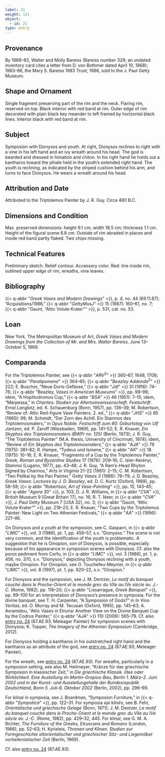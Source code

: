 ```yaml
---
label: 21
weight: 121
object:
  - id: 21
type: entry
---
```


## Provenance

By 1968–83, Walter and Molly Bareiss (Bareiss number 329; an undated inventory card cites a letter from D. von Bothmer dated April 10, 1968); 1983–86, the Mary S. Bareiss 1983 Trust; 1986, sold to the J. Paul Getty Museum.

## Shape and Ornament

Single fragment preserving part of the rim and the neck. Flaring rim, reserved on top. Black interior with red band at rim. Outer edge of rim decorated with plain black key meander to left framed by horizontal black lines. Interior black with red band at rim.

## Subject

Symposion with Dionysos and youth. At right, Dionysos reclines to right with a vine in his left hand and an ivy wreath around his head. The god is bearded and dressed in himation and chiton. In his right hand he holds out a kantharos toward the phiale held in the youth’s extended right hand. The youth is reclining, as indicated by the striped cushion behind his arm, and turns to face Dionysos. He wears a wreath around his head.

## Attribution and Date

Attributed to the Triptolemos Painter by J. R. Guy. Circa 480 B.C.

## Dimensions and Condition

Max. preserved dimensions: height 9.1 cm; width 18.5 cm; thickness 1.1 cm. Height of the figural scene 6.8 cm. Outside of rim abraded in places and inside red band partly flaked. Two chips missing.

## Technical Features

Preliminary sketch. Relief contour. Accessory color. Red: line inside rim, outlined upper edge of rim, wreaths, vine leaves.

## Bibliography

{{< q-abbr "*Greek Vases and Modern Drawings*" >}}, p. 4, no. 44 (69.11.87); “Acquisitions/1986,” {{< q-abbr "*GettyMusJ*" >}} 15 (1987): 160–61, no. 7; {{< q-abbr "Gaunt, “Attic Volute Krater”" >}}, p. 531, cat. no. 53.

## Loan

New York, The Metropolitan Museum of Art, *Greek Vases and Modern Drawings from the Collection of Mr. and Mrs. Walter Bareiss*, June 13–October 5, 1969.

## Comparanda

For the Triptolemos Painter, see {{< q-abbr "*ARV*<sup>2</sup>" >}} 360–67, 1648, 1708; {{< q-abbr "*Paralipomena*" >}} 364–65; {{< q-abbr "*Beazley Addenda*<sup>2</sup>" >}} 222; E. Buschor, “Neue Duris-Gefässe,” {{< q-abbr "*JdI*" >}} 31 (1916): 74–76; {{< q-abbr "Beazley, *Vases in American Museums*" >}}, pp. 98–99; idem, “A Hoplitodromos Cup,” {{< q-abbr "*BSA*" >}} 46 (1951): 7–15; idem, “Marpessa,” in *Charites: Studien zur Altertumswissenschaft. Festschrift Ernst Langlotz*, ed. K. Schauenburg (Bonn, 1957), pp. 136–39; M. Robertson, “Review of: Attic Red-figure Vase Painters. 2. ed.,” {{< q-abbr "*JHS*" >}} 85 (1965): 99; M. Schmidt, “Der Zorn des Achill. Ein Stamnos des Triptolemosmalers,” in *Opus Nobile. Festschrift zum 60. Geburtstag von Ulf Jantzen*, ed. P. Zaroff (Wiesbaden, 1969), pp. 141–52; E. R. Knauer, *Ein Skyphos des Triptolemosmalers (BWPr no. 125)* (Berlin, 1973); J. R. Guy, “The Triptolemos Painter” (M.A. thesis, University of Cincinnati, 1974); idem, “Review of *Ein Skyphos des Triptolemosmalers*,” {{< q-abbr "*AJA*" >}} 79 (1975): 381–82; R. Hampe, “Tydeus und Ismene,” {{< q-abbr "*AK*" >}} 18 (1975): 10–16; E. R. Knauer, “Fragments of a Cup by the Triptolemos Painter,” *Greek, Roman and Byzantine Studies* 17 (1976): 209–16; C. Isler-Kerényi, *Stamnoi* (Lugano, 1977), pp. 43–48; J. R. Guy, “A Ram’s-Head Rhyton Signed by Charinos,” *Arts in Virginia* 21–22 (1981): 2–15; C. M. Robertson, “Two Pelikai by the Pan Painter,” *Getty Vases 3* (1986): 76–79; J. D. Beazley, *Greek Vases: Lectures by J. D. Beazley*, ed. D. C. Kurtz (Oxford, 1989), pp. 58–59; {{< q-abbr "Robertson, *Art of Vase-Painting*" >}}, pp. 15, 143–45; {{< q-abbr "*Agora* 30" >}}, p. 103; D. J. R. Williams, in {{< q-abbr "*CVA*" >}}, British Museum 9 [Great Britain 17], no. 16; R. T. Neer, in {{< q-abbr "*CVA*" >}}, J. Paul Getty Museum 7 [USA 32], no. 3; {{< q-abbr "Gaunt, “Attic Volute Krater”" >}}, pp. 218–23; E. R. Knauer, “Two Cups by the Triptolemus Painter: New Light on Two Athenian Festivals,” {{< q-abbr "*AA*" >}} (1996): 221–46.

On Dionysos and a youth at the symposion, see C. Gasparri, in {{< q-abbr "*LIMC*" >}}, vol. 3 (1986), pt. 1, pp. 456–57, s.v. “Dionysos.” The scene is not very common, and the identification of the youth is problematic. A suggestion that he is Oinopion, son of Dionysos, is possible, especially because of his appearance in symposion scenes with Dionysos. Cf. also the poros pediment from Corfu, in {{< q-abbr "*LIMC*" >}}, vol. 3 (1986), pt. 1, p. 456, no. 370, s.v. “Dionysos,” depicting Dionysos reclining with a youth, maybe Oinopion. For Oinopion, see O. Touchefeu-Meynier, in {{< q-abbr "*LIMC*" >}}, vol. 8 (1997), pt. 1, pp. 920–22, s.v. “Oinopion.”

For Dionysos and the symposion, see J. M. Dentzer, *Le motif du banquet couché dans le Proche-Orient et le monde grec du VIIe au IVe siècle av. J.-C.* (Rome, 1982), pp. 118–20; {{< q-abbr "Lissarrague, *Greek Banquet*" >}}, pp. 99–100 for an interpretation of Dionysos’s presence in symposia. For the divine banquet, see T. H. Carpenter, “A Symposion of Gods?” in *In Vino Veritas*, ed. O. Murray and M. Tecusan (Oxford, 1995), pp. 145–63; A. Avramidou, “Attic Vases in Etruria: Another View on the Divine Banquet Cup by the Codrus Painter,” {{< q-abbr "*AJA*" >}} 110 (2006): 565–79. Cf. also [entry no. 24](/catalogue/24/) (87.AE.93; Meleager Painter) for symposion scenes with Dionysos; K. Topper, *The Imagery of the Athenian Symposium* (Cambridge, 2012).

For Dionysos holding a kantharos in his outstretched right hand and the kantharos as an attribute of the god, see [entry no. 24](/catalogue/24/) (87.AE.93; Meleager Painter).

For the wreath, see [entry no. 24](/catalogue/24/) (87.AE.93). For wreaths, particularly in a symposion setting, see also M. Heilmeyer, “Kränze für das griechische Symposion in klassischer Zeit,” in *Die griechische Klassik. Idee oder Wirklichkeit. Eine Austellung im Martin-Gropius-Bau, Berlin 1. März–2. Juni 2002 und in der Kunst- und Ausstellungshalle der Bundesrepublik Deutschland, Bonn 5. Juli–6. Oktober 2002* (Berlin, 2002), pp. 296–99.

For *klinai* in symposia, see J. Boardman, “Symposion Furniture,” in {{< q-abbr "*Sympotica*" >}}, pp. 122–31. For symposia *epi klinēs*, see B. Fehr, *Orientalische und griechische Gelage* (Bonn, 1971); J. M. Dentzer, *Le motif du banquet couché dans le Proche-Orient et le monde grec du VIIe au IVe siècle av. J.-C*. (Rome, 1982), pp. 429–32, 445. For *klinai*, see G. M. A. Richter, *The Furniture of the Greeks, Etruscans and Romans* (London, 1966), pp. 52–63; H. Kyrieleis, *Thronen und Klinen. Studien sur Formgeschichte altorientalischer und griechischer Sitz- und Liegemöbel vorhellenistischer Zeit* (Berlin, 1969).

Cf. also [entry no. 24](/catalogue/24/) (87.AE.93).
